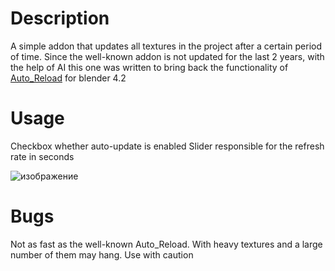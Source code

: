 # Description
A simple addon that updates all textures in the project after a certain period of time. Since the well-known addon is not updated for the last 2 years, with the help of AI this one was written to bring back the functionality of [Auto_Reload](https://github.com/samytichadou/Auto_Reload_Blender_addon) for blender 4.2


# Usage
Checkbox whether auto-update is enabled 
Slider responsible for the refresh rate in seconds

![изображение](https://github.com/user-attachments/assets/cc2c00cb-f05f-40a4-b5f0-f42543c4f368)

# Bugs
Not as fast as the well-known Auto_Reload. With heavy textures and a large number of them may hang. Use with caution
